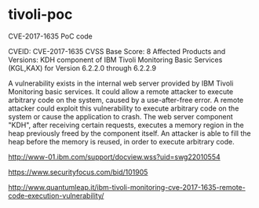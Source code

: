 # tivoli-poc
CVE-2017-1635 PoC code

CVEID: CVE-2017-1635
CVSS Base Score: 8
Affected Products and Versions: KDH component of IBM Tivoli Monitoring Basic Services (KGL,KAX) for Version 6.2.2.0 through 6.2.2.9
 

A vulnerability exists in the internal web server provided by IBM Tivoli Monitoring basic services. It could allow a remote attacker to execute arbitrary code on the system, caused by a use-after-free error. A remote attacker could exploit this vulnerability to execute arbitrary code on the system or cause the application to crash.
The web server component "KDH", after receiving certain requests, executes a memory region in the heap previously freed by the component itself.
An attacker is able to fill the heap before the memory is reused, in order to execute arbitrary code.

http://www-01.ibm.com/support/docview.wss?uid=swg22010554

https://www.securityfocus.com/bid/101905

http://www.quantumleap.it/ibm-tivoli-monitoring-cve-2017-1635-remote-code-execution-vulnerability/

